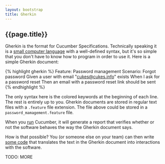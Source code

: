 ```yaml
---
layout: bootstrap
title: Gherkin
---
```

## {{page.title}}

Gherkin is the format for Cucumber Specifications. Technically speaking it is a [small computer language](http://www.martinfowler.com/bliki/BusinessReadableDSL.html) with a well-defined syntax, but
it's so simple that you don't have to know how to program in order to use it. Here is a simple Gherkin document:

{% highlight gherkin %}
Feature: Password management
  Scenario: Forgot password
    Given a user with email "cukes@cukes.info" exists
    When I ask for a password reset
    Then an email with a password reset link should be sent
{% endhighlight %}

The only syntax here is the colored keywords at the beginning of each line. The rest is entirely up to you.
Gherkin documents are stored in regular text files with a `.feature` file extension. The file above could
be stored in a `password_mamagement.feature` file.

When you [run](/running.html) Cucumber, it will generate a report that verifies whether or not the software
behaves the way the Gherkin document says.

How is that possible? You (or someone else on your team) can then write [some code](/step-definitions.html)
that translates the text in the Gherkin document into interactions with the software.

TODO: MORE